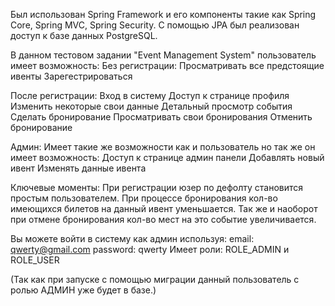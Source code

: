 Был использован Spring Framework и его компоненты такие как Spring Core, Spring MVC, Spring Security. С помощью JPA был реализован доступ к базе данных PostgreSQL.

В данном тестовом задании "Event Management System" пользователь имеет возможность: 
Без регистрации: 
Просматривать все предстоящие ивенты
Зарегестрироваться

После регистрации:
Вход в систему
Доступ к странице профиля
Изменить некоторые свои данные 
Детальный просмотр события 
Сделать бронирование 
Просматривать свои бронирования
Отменить бронирование

Админ: 
Имеет такие же возможности как и пользователь но так же он имеет возможность: 
Доступ к странице админ панели
Добавлять новый ивент
Изменять данные ивента


Ключевые моменты:
При регистрации юзер по дефолту становится простым пользователем.
При процессе бронирования кол-во имеющихся билетов на данный ивент уменьшается.
Так же и наоборот при отмене бронирования кол-во мест на это событие увеличивается.

Вы можете войти в систему как админ используя:
email: qwerty@gmail.com
password: qwerty
Имеет роли: ROLE_ADMIN и ROLE_USER

(Так как при запуске с помощью миграции данный пользователь с ролью АДМИН уже будет в базе.)
